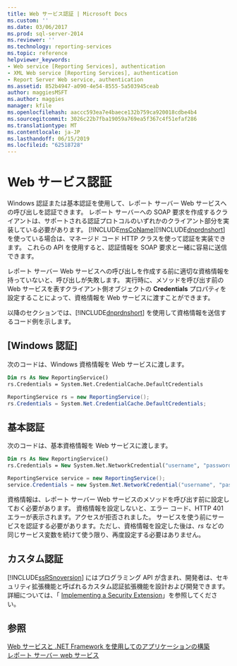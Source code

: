```yaml
---
title: Web サービス認証 | Microsoft Docs
ms.custom: ''
ms.date: 03/06/2017
ms.prod: sql-server-2014
ms.reviewer: ''
ms.technology: reporting-services
ms.topic: reference
helpviewer_keywords:
- Web service [Reporting Services], authentication
- XML Web service [Reporting Services], authentication
- Report Server Web service, authentication
ms.assetid: 852b4947-a090-4e54-8555-5a503945ceab
author: maggiesMSFT
ms.author: maggies
manager: kfile
ms.openlocfilehash: aaccc593ea7e4baece132b759ca920018cdbe4b4
ms.sourcegitcommit: 3026c22b7fba19059a769ea5f367c4f51efaf286
ms.translationtype: MT
ms.contentlocale: ja-JP
ms.lasthandoff: 06/15/2019
ms.locfileid: "62518728"
---
```

# <a name="web-service-authentication"></a>Web サービス認証
  Windows 認証または基本認証を使用して、レポート サーバー Web サービスへの呼び出しを認証できます。 レポート サーバーへの SOAP 要求を作成するクライアントは、サポートされる認証プロトコルのいずれかのクライアント部分を実装している必要があります。 [!INCLUDE[msCoName](../../../includes/msconame-md.md)][!INCLUDE[dnprdnshort](../../../includes/dnprdnshort-md.md)] を使っている場合は、マネージド コード HTTP クラスを使って認証を実装できます。 これらの API を使用すると、認証情報を SOAP 要求と一緒に容易に送信できます。  
  
 レポート サーバー Web サービスへの呼び出しを作成する前に適切な資格情報を持っていないと、呼び出しが失敗します。 実行時に、メソッドを呼び出す前の Web サービスを表すクライアント側オブジェクトの **Credentials** プロパティを設定することによって、資格情報を Web サービスに渡すことができます。  
  
 以降のセクションでは、[!INCLUDE[dnprdnshort](../../../includes/dnprdnshort-md.md)] を使用して資格情報を送信するコード例を示します。  
  
## <a name="windows-authentication"></a>[Windows 認証]  
 次のコードは、Windows 資格情報を Web サービスに渡します。  
  
```vb  
Dim rs As New ReportingService()  
rs.Credentials = System.Net.CredentialCache.DefaultCredentials  
```  
  
```csharp  
ReportingService rs = new ReportingService();  
rs.Credentials = System.Net.CredentialCache.DefaultCredentials;  
```  
  
## <a name="basic-authentication"></a>基本認証  
 次のコードは、基本資格情報を Web サービスに渡します。  
  
```vb  
Dim rs As New ReportingService()  
rs.Credentials = New System.Net.NetworkCredential("username", "password", "domain")  
```  
  
```csharp  
ReportingService service = new ReportingService();  
service.Credentials = new System.Net.NetworkCredential("username", "password", "domain");  
```  
  
 資格情報は、レポート サーバー Web サービスのメソッドを呼び出す前に設定しておく必要があります。 資格情報を設定しないと、エラー コード、HTTP 401 エラーが表示されます。アクセスが拒否されました。 サービスを使う前にサービスを認証する必要があります。ただし、資格情報を設定した後は、*rs* などの同じサービス変数を続けて使う限り、再度設定する必要はありません。  
  
## <a name="custom-authentication"></a>カスタム認証  
 [!INCLUDE[ssRSnoversion](../../../includes/ssrsnoversion-md.md)] にはプログラミング API が含まれ、開発者は、セキュリティ拡張機能と呼ばれるカスタム認証拡張機能を設計および開発できます。 詳細については、「 [Implementing a Security Extension](../../extensions/security-extension/implementing-a-security-extension.md)」を参照してください。  
  
## <a name="see-also"></a>参照  
 [Web サービスと .NET Framework を使用してのアプリケーションの構築](building-applications-using-the-web-service-and-the-net-framework.md)   
 [レポート サーバー web サービス](../report-server-web-service.md)  
  
  
